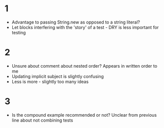 # 1

* Advantage to passing String.new as opposed to a string literal?
* Let blocks interfering with the 'story' of a test - DRY is less important for testing

# 2

* Unsure about comment about nested order? Appears in written order to me
* Updating implicit subject is slightly confusing
* Less is more - slightly too many ideas

# 3

* Is the compound example recommended or not? Unclear from previous line about not combining tests
